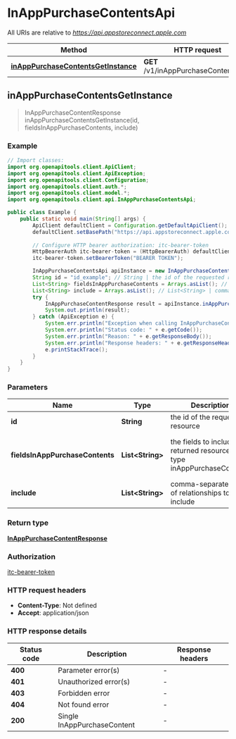 # InAppPurchaseContentsApi

All URIs are relative to *https://api.appstoreconnect.apple.com*

| Method | HTTP request | Description |
|------------- | ------------- | -------------|
| [**inAppPurchaseContentsGetInstance**](InAppPurchaseContentsApi.md#inAppPurchaseContentsGetInstance) | **GET** /v1/inAppPurchaseContents/{id} |  |



## inAppPurchaseContentsGetInstance

> InAppPurchaseContentResponse inAppPurchaseContentsGetInstance(id, fieldsInAppPurchaseContents, include)



### Example

```java
// Import classes:
import org.openapitools.client.ApiClient;
import org.openapitools.client.ApiException;
import org.openapitools.client.Configuration;
import org.openapitools.client.auth.*;
import org.openapitools.client.model.*;
import org.openapitools.client.api.InAppPurchaseContentsApi;

public class Example {
    public static void main(String[] args) {
        ApiClient defaultClient = Configuration.getDefaultApiClient();
        defaultClient.setBasePath("https://api.appstoreconnect.apple.com");
        
        // Configure HTTP bearer authorization: itc-bearer-token
        HttpBearerAuth itc-bearer-token = (HttpBearerAuth) defaultClient.getAuthentication("itc-bearer-token");
        itc-bearer-token.setBearerToken("BEARER TOKEN");

        InAppPurchaseContentsApi apiInstance = new InAppPurchaseContentsApi(defaultClient);
        String id = "id_example"; // String | the id of the requested resource
        List<String> fieldsInAppPurchaseContents = Arrays.asList(); // List<String> | the fields to include for returned resources of type inAppPurchaseContents
        List<String> include = Arrays.asList(); // List<String> | comma-separated list of relationships to include
        try {
            InAppPurchaseContentResponse result = apiInstance.inAppPurchaseContentsGetInstance(id, fieldsInAppPurchaseContents, include);
            System.out.println(result);
        } catch (ApiException e) {
            System.err.println("Exception when calling InAppPurchaseContentsApi#inAppPurchaseContentsGetInstance");
            System.err.println("Status code: " + e.getCode());
            System.err.println("Reason: " + e.getResponseBody());
            System.err.println("Response headers: " + e.getResponseHeaders());
            e.printStackTrace();
        }
    }
}
```

### Parameters


| Name | Type | Description  | Notes |
|------------- | ------------- | ------------- | -------------|
| **id** | **String**| the id of the requested resource | |
| **fieldsInAppPurchaseContents** | **List&lt;String&gt;**| the fields to include for returned resources of type inAppPurchaseContents | [optional] [enum: fileName, fileSize, inAppPurchaseV2, lastModifiedDate, url] |
| **include** | **List&lt;String&gt;**| comma-separated list of relationships to include | [optional] [enum: inAppPurchaseV2] |

### Return type

[**InAppPurchaseContentResponse**](InAppPurchaseContentResponse.md)

### Authorization

[itc-bearer-token](../README.md#itc-bearer-token)

### HTTP request headers

- **Content-Type**: Not defined
- **Accept**: application/json

### HTTP response details
| Status code | Description | Response headers |
|-------------|-------------|------------------|
| **400** | Parameter error(s) |  -  |
| **401** | Unauthorized error(s) |  -  |
| **403** | Forbidden error |  -  |
| **404** | Not found error |  -  |
| **200** | Single InAppPurchaseContent |  -  |

